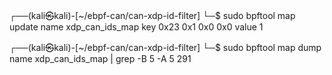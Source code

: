 ┌──(kali㉿kali)-[~/ebpf-can/can-xdp-id-filter]
└─$ sudo bpftool map update name xdp_can_ids_map key 0x23 0x1 0x0 0x0 value 1
                                                                                                                                                      
┌──(kali㉿kali)-[~/ebpf-can/can-xdp-id-filter]
└─$ sudo bpftool map dump name xdp_can_ids_map | grep -B 5 -A 5 291      
